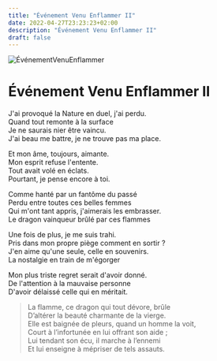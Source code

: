 ```yaml
---
title: "Événement Venu Enflammer II"
date: 2022-04-27T23:23:23+02:00
description: "Événement Venu Enflammer II"
draft: false
---
```


![ÉvénementVenuEnflammer](https://i.ibb.co/kgnDQyR/Maier-BNF-Gravure-Atalante-Fugitive-20-moy.jpg "Événement Venu Enflammer")

# Événement Venu Enflammer II

J'ai provoqué la Nature en duel, j'ai perdu.  
Quand tout remonte à la surface  
Je ne saurais nier être vaincu.  
J'ai beau me battre, je ne trouve pas ma place.  
  
Et mon âme, toujours, aimante.  
Mon esprit refuse l'entente.  
Tout avait volé en éclats.  
Pourtant, je pense encore à toi.  
  
Comme hanté par un fantôme du passé  
Perdu entre toutes ces belles femmes  
Qui m'ont tant appris, j'aimerais les embrasser.  
Le dragon vainqueur brûlé par ces flammes  
  
Une fois de plus, je me suis trahi.  
Pris dans mon propre piège comment en sortir ?  
J'en aime qu'une seule, celle en souvenirs.  
La nostalgie en train de m'égorger  
  
Mon plus triste regret serait d'avoir donné.  
De l'attention à la mauvaise personne  
D'avoir délaissé celle qui en méritait.  
  
>La flamme, ce dragon qui tout dévore, brûle  
>D’altérer la beauté charmante de la vierge.  
>Elle est baignée de pleurs, quand un homme la voit,  
>Court à l’infortunée en lui offrant son aide ;  
>Lui tendant son écu, il marche à l’ennemi  
>Et lui enseigne à mépriser de tels assauts.  
